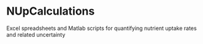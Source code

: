# NUpCalculations
Excel spreadsheets and Matlab scripts for quantifying nutrient uptake rates and related uncertainty
